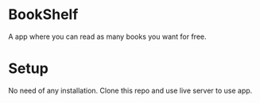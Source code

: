 # BookShelf
A app where you can read as many books you want for free.

# Setup
No need of any installation. Clone this repo and use live server to use app.
